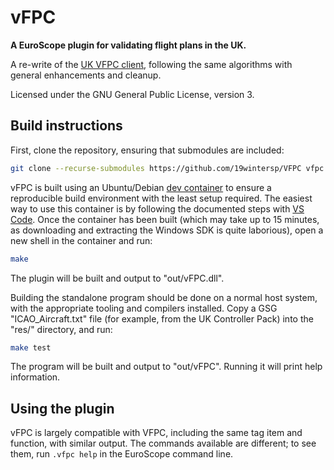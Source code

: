 # vFPC

**A EuroScope plugin for validating flight plans in the UK.**

A re-write of the [UK VFPC client](https://github.com/VFPC/VFPC), following the
same algorithms with general enhancements and cleanup.

Licensed under the GNU General Public License, version 3.

## Build instructions

First, clone the repository, ensuring that submodules are included:

```bash
git clone --recurse-submodules https://github.com/19wintersp/VFPC vfpc
```

vFPC is built using an Ubuntu/Debian [dev container](https://containers.dev/) to
ensure a reproducible build environment with the least setup required. The
easiest way to use this container is by following the documented steps with
[VS Code](https://code.visualstudio.com/). Once the container has been built
(which may take up to 15 minutes, as downloading and extracting the Windows SDK
is quite laborious), open a new shell in the container and run:

```bash
make
```

The plugin will be built and output to "out/vFPC.dll".

Building the standalone program should be done on a normal host system, with the
appropriate tooling and compilers installed. Copy a GSG "ICAO_Aircraft.txt" file
(for example, from the UK Controller Pack) into the "res/" directory, and run:

```bash
make test
```

The program will be built and output to "out/vFPC". Running it will print help
information.

## Using the plugin

vFPC is largely compatible with VFPC, including the same tag item and function,
with similar output. The commands available are different; to see them, run
`.vfpc help` in the EuroScope command line.
